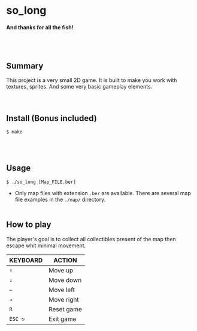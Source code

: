# so_long
#### And thanks for all the fish!
<br/><br/>

## Summary
This project is a very small 2D game. It is built to make you work with textures, sprites. And some very basic gameplay elements.
<br/><br/><br/>

## Install (Bonus included)
	$ make
<br/><br/>

## Usage
	$ ./so_long [Map_FILE.ber]
+ Only map files with extension `.ber` are available. There are several map file examples in the `./map/`  directory.
<br/><br/>

## How to play
The player's goal is to collect all collectibles present of the map then escape whit minimal movement.

| KEYBOARD | ACTION     |
| -------- | ---------- |
| `↑`      | Move up    |
| `↓`      | Move down  |
| `←`      | Move left  |
| `→`      | Move right |
| `R`      | Reset game |
| `ESC ⎋`  | Exit game  |

